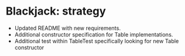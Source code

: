 # Blackjack: strategy

* Updated README with new requirements.
* Additional constructor specification for Table implementations.
* Additional test within TableTest specifically looking for new
  Table constructor
